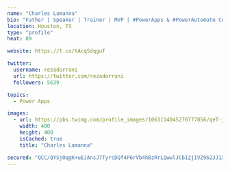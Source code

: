 ```yaml
---
name: "Charles Lamanna"
bio: "Father | Speaker | Trainer | MVP | #PowerApps & #PowerAutomate Community Super User | YouTuber Right-pointing triangle http://youtube.com/c/rezadorrani | Learn - Share - Clockwise rightwards and leftwards open circle arrows"
location: Houston, TX
type: "profile"
heat: 89

website: https://t.co/tAcqSdqguf

twitter:
  username: rezadorrani
  url: https://twitter.com/rezadorrani
  followers: 5639

topics:
  - Power Apps

images:
  - url: https://pbs.twimg.com/profile_images/1063114045270777856/qeT-jpWr_400x400.jpg
    width: 400
    height: 400
    isCached: true
    title: "Charles Lamanna"

secured: "QCC/QYSjOqgK+uEJAnsJ7TyrcDQf4P6rVb4hBzRrLQwwlJCb12jIVZ962JJ1Xjyb5+zIE0/kvgb/+nKNQE4vyYCqW+e3+5vZ5J4lpknjVT7MvKMu5dyNl6l8+nglXAL/Q0LBsag447o/KUkfg1J8/7eqWdKOv8g7IKn+jQEHUDK0xr89+WL+cfh1u5OZUCnUI6kDUqnFmom13uW16j74QPgNkaBL0qIizjAS7XBkFxWy1OScg5mT1qWYX37P9070E2czttfuXOYTuwqmni5ovWA1NVCN6YyscKbmRaTTdYrWUk3XKsvxNfbtOF/84XQl46qELUmxIAz737rCun5yOtfH5GEz+SjQDtKi6gQ+yescydcHPjmXA2eKS59zppBHxB8TzxBBAsiky5HW50Wy9V/KFmCYZr2Totk4a1PFzn4=;d1akt7iClEdp7opqGg5thw=="
---
```


